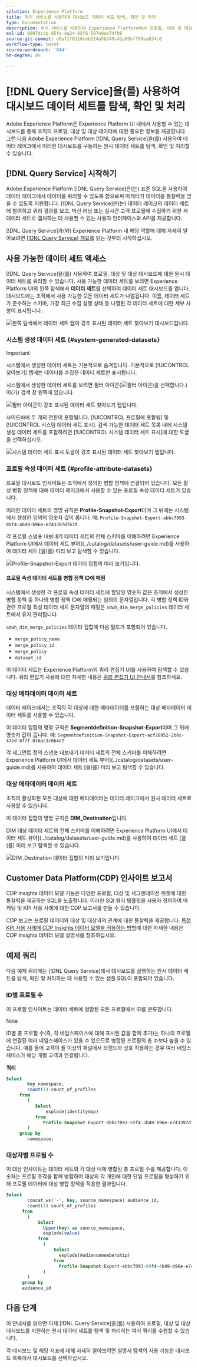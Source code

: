 ```yaml
---
solution: Experience Platform
title: 쿼리 서비스를 사용하여 대시보드 데이터 세트 탐색, 확인 및 처리
type: Documentation
description: 쿼리 서비스를 사용하여 Experience Platform에서 프로필, 대상 및 대상 대시보드를 지원하는 원시 데이터 세트를 탐색 및 처리하는 방법을 알아봅니다.
exl-id: 0087dcab-d5fe-4a24-85f6-587e9ae74fb8
source-git-commit: e0af1f0110ceb514a5b249c42a05bf780ea834c6
workflow-type: tm+mt
source-wordcount: '944'
ht-degree: 0%

---
```


# [!DNL Query Service]을(를) 사용하여 대시보드 데이터 세트를 탐색, 확인 및 처리

Adobe Experience Platform은 Experience Platform UI 내에서 사용할 수 있는 대시보드를 통해 조직의 프로필, 대상 및 대상 데이터에 대한 중요한 정보를 제공합니다. 그런 다음 Adobe Experience Platform [!DNL Query Service]을(를) 사용하여 데이터 레이크에서 이러한 대시보드를 구동하는 원시 데이터 세트를 탐색, 확인 및 처리할 수 있습니다.

## [!DNL Query Service] 시작하기

Adobe Experience Platform [!DNL Query Service]은(는) 표준 SQL을 사용하여 데이터 레이크에서 데이터를 쿼리할 수 있도록 함으로써 마케터가 데이터를 통찰력을 얻을 수 있도록 지원합니다. [!DNL Query Service]은(는) 데이터 레이크의 데이터 세트에 참여하고 쿼리 결과를 보고, 머신 러닝 또는 실시간 고객 프로필에 수집하기 위한 새 데이터 세트로 캡처하는 데 사용할 수 있는 사용자 인터페이스와 API를 제공합니다.

[!DNL Query Service]과(와) Experience Platform 내 해당 역할에 대해 자세히 알아보려면 [[!DNL Query Service] 개요](../query-service/home.md)를 읽는 것부터 시작하십시오.

## 사용 가능한 데이터 세트 액세스

[!DNL Query Service]을(를) 사용하여 프로필, 대상 및 대상 대시보드에 대한 원시 데이터 세트를 쿼리할 수 있습니다. 사용 가능한 데이터 세트를 보려면 Experience Platform UI의 왼쪽 탐색에서 **데이터 세트**&#x200B;를 선택하여 데이터 세트 대시보드를 엽니다. 대시보드에는 조직에서 사용 가능한 모든 데이터 세트가 나열됩니다. 이름, 데이터 세트가 준수하는 스키마, 가장 최근 수집 실행 상태 등 나열된 각 데이터 세트에 대한 세부 사항이 표시됩니다.

![왼쪽 탐색에서 데이터 세트 탭이 강조 표시된 데이터 세트 찾아보기 대시보드입니다.](./images/query/browse-datasets.png)

### 시스템 생성 데이터 세트 {#system-generated-datasets}

>[!IMPORTANT]
>
>시스템에서 생성한 데이터 세트는 기본적으로 숨겨집니다. 기본적으로 [!UICONTROL 찾아보기] 탭에는 데이터를 수집한 데이터 세트만 표시됩니다.

시스템에서 생성한 데이터 세트를 보려면 필터 아이콘(![필터 아이콘)을 선택합니다.](./images/query/filter.png))이(가) 검색 창 왼쪽에 있습니다.

![필터 아이콘이 강조 표시된 데이터 세트 찾아보기 탭입니다.](./images/query/filter-datasets.png)

사이드바에 두 개의 전환이 포함됩니다. [!UICONTROL 프로필에 포함됨] 및 [!UICONTROL 시스템 데이터 세트 표시]. 검색 가능한 데이터 세트 목록 내에 시스템 생성 데이터 세트를 포함하려면 [!UICONTROL 시스템 데이터 세트 표시]에 대한 토글을 선택하십시오.

![시스템 데이터 세트 표시 토글이 강조 표시된 데이터 세트 찾아보기 탭입니다.](./images/query/show-system-datasets.png)

### 프로필 속성 데이터 세트 {#profile-attribute-datasets}

프로필 대시보드 인사이트는 조직에서 정의한 병합 정책에 연결되어 있습니다. 모든 활성 병합 정책에 대해 데이터 레이크에서 사용할 수 있는 프로필 속성 데이터 세트가 있습니다.

이러한 데이터 세트의 명명 규칙은 **Profile-Snapshot-Export**&#x200B;이며 그 뒤에는 시스템에서 생성한 임의의 영숫자 값이 옵니다. 예: `Profile-Snapshot-Export-abbc7093-80f4-4b49-b96e-e743397d763f`.

각 프로필 스냅숏 내보내기 데이터 세트의 전체 스키마를 이해하려면 Experience Platform UI에서 데이터 세트 뷰어](../catalog/datasets/user-guide.md)를 사용하여 데이터 세트 [을(를) 미리 보고 탐색할 수 있습니다.

![Profile-Snapshot-Export 데이터 집합의 미리 보기입니다.](images/query/profile-attribute.png)

#### 프로필 속성 데이터 세트를 병합 정책 ID에 매핑

시스템에서 생성한 각 프로필 속성 데이터 세트에 할당된 영숫자 값은 조직에서 생성한 병합 정책 중 하나의 병합 정책 ID에 매핑되는 임의의 문자열입니다. 각 병합 정책 ID와 관련 프로필 특성 데이터 세트 문자열의 매핑은 `adwh_dim_merge_policies` 데이터 세트에서 유지 관리됩니다.

`adwh_dim_merge_policies` 데이터 집합에 다음 필드가 포함되어 있습니다.

* `merge_policy_name`
* `merge_policy_id`
* `merge_policy`
* `dataset_id`

이 데이터 세트는 Experience Platform의 쿼리 편집기 UI를 사용하여 탐색할 수 있습니다. 쿼리 편집기 사용에 대한 자세한 내용은 [쿼리 편집기 UI 안내서](../query-service/ui/user-guide.md)를 참조하세요.

### 대상 메타데이터 데이터 세트

데이터 레이크에서는 조직의 각 대상에 대한 메타데이터를 포함하는 대상 메타데이터 데이터 세트를 사용할 수 있습니다.

이 데이터 집합의 명명 규칙은 **Segmentdefinition-Snapshot-Export**&#x200B;이며 그 뒤에 영숫자 값이 옵니다. 예: `Segmentdefinition-Snapshot-Export-acf28952-2b6c-47ed-8f7f-016ac3c6b4e7`

각 세그먼트 정의 스냅숏 내보내기 데이터 세트의 전체 스키마를 이해하려면 Experience Platform UI에서 데이터 세트 뷰어](../catalog/datasets/user-guide.md)를 사용하여 데이터 세트 [을(를) 미리 보고 탐색할 수 있습니다.

### 대상 메타데이터 데이터 세트

조직의 활성화된 모든 대상에 대한 메타데이터는 데이터 레이크에서 원시 데이터 세트로 사용할 수 있습니다.

이 데이터 집합의 명명 규칙은 **DIM_Destination**&#x200B;입니다.

DIM 대상 데이터 세트의 전체 스키마를 이해하려면 Experience Platform UI에서 데이터 세트 뷰어](../catalog/datasets/user-guide.md)를 사용하여 데이터 세트 [을(를) 미리 보고 탐색할 수 있습니다.

![DIM_Destination 데이터 집합의 미리 보기입니다.](images/query/destinations-metadata.png)

## Customer Data Platform(CDP) 인사이트 보고서

CDP Insights 데이터 모델 기능은 다양한 프로필, 대상 및 세그멘테이션 위젯에 대한 통찰력을 제공하는 SQL을 노출합니다. 이러한 SQl 쿼리 템플릿을 사용자 정의하여 마케팅 및 KPI 사용 사례에 대한 CDP 보고서를 만들 수 있습니다.

CDP 보고는 프로필 데이터와 대상 및 대상과의 관계에 대한 통찰력을 제공합니다. [특정 KPI 사용 사례에 CDP Insights 데이터 모델을 적용하는 방법](./data-models/cdp-insights-data-model-b2c.md)에 대한 자세한 내용은 CDP Insights 데이터 모델 설명서를 참조하십시오.

## 예제 쿼리

다음 예제 쿼리에는 [!DNL Query Service]에서 대시보드를 실행하는 원시 데이터 세트를 탐색, 확인 및 처리하는 데 사용할 수 있는 샘플 SQL이 포함되어 있습니다.

### ID별 프로필 수

이 프로필 인사이트는 데이터 세트에 병합된 모든 프로필에서 ID를 분류합니다.

>[!NOTE]
>
>ID별 총 프로필 수(즉, 각 네임스페이스에 대해 표시된 값을 함께 추가)는 하나의 프로필에 연결된 여러 네임스페이스가 있을 수 있으므로 병합된 프로필의 총 수보다 높을 수 있습니다. 예를 들어 고객이 둘 이상의 채널에서 브랜드와 상호 작용하는 경우 여러 네임스페이스가 해당 개별 고객과 연결됩니다.

**쿼리**

```sql
Select
        Key namespace,
        count(1) count_of_profiles
     from
        (
           Select
               explode(identitymap)
           from
              Profile-Snapshot-Export-abbc7093-80f4-4b49-b96e-e743397d763f
        )
     group by
        namespace;
```

### 대상자별 프로필 수

이 대상 인사이트는 데이터 세트의 각 대상 내에 병합된 총 프로필 수를 제공합니다. 이 숫자는 프로필 조각을 함께 병합하여 대상의 각 개인에 대한 단일 프로필을 형성하기 위해 프로필 데이터에 대상 병합 정책을 적용한 결과입니다.

```sql
Select          
        concat_ws('-', key, source_namespace) audience_id,
        count(1) count_of_profiles
      from
        (
            Select
              Upper(key) as source_namespace,
              explode(value)
            from
              (
                  Select
                    explode(Audiencemembership)
                  from
                    Profile-Snapshot-Export-abbc7093-80f4-4b49-b96e-e743397d763f
              )
        )
      group by
      audience_id
```

## 다음 단계

이 안내서를 읽으면 이제 [!DNL Query Service]을(를) 사용하여 프로필, 대상 및 대상 대시보드를 지원하는 원시 데이터 세트를 탐색 및 처리하는 여러 쿼리를 수행할 수 있습니다.

각 대시보드 및 해당 지표에 대해 자세히 알아보려면 설명서 탐색의 사용 가능한 대시보드 목록에서 대시보드를 선택하십시오.
